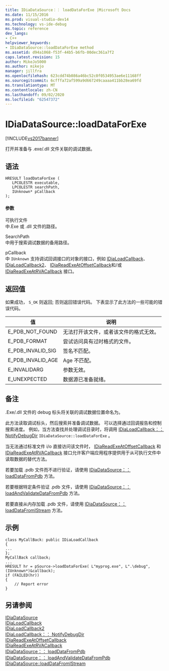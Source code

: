 ```yaml
---
title: IDiaDataSource：： loadDataForExe |Microsoft Docs
ms.date: 11/15/2016
ms.prod: visual-studio-dev14
ms.technology: vs-ide-debug
ms.topic: reference
dev_langs:
- C++
helpviewer_keywords:
- IDiaDataSource::loadDataForExe method
ms.assetid: d94a1068-f53f-44b5-b6fb-00dec361a7f2
caps.latest.revision: 15
author: MikeJo5000
ms.author: mikejo
manager: jillfra
ms.openlocfilehash: 623cdd74b086a46bc52c0f0534953ae6e11168ff
ms.sourcegitcommit: 6cfffa72af599a9d667249caaaa411bb28ea69fd
ms.translationtype: MT
ms.contentlocale: zh-CN
ms.lasthandoff: 09/02/2020
ms.locfileid: "62547372"
---
```

# <a name="idiadatasourceloaddataforexe"></a>IDiaDataSource::loadDataForExe
[!INCLUDE[vs2017banner](../../includes/vs2017banner.md)]

打开并准备与 .exe/.dll 文件关联的调试数据。  
  
## <a name="syntax"></a>语法  
  
```cpp#  
HRESULT loadDataForExe (  
   LPCOLESTR executable,  
   LPCOLESTR searchPath,  
   IUnknown* pCallback  
);  
```  
  
#### <a name="parameters"></a>参数  
 可执行文件  
 中.Exe 或 .dll 文件的路径。  
  
 SearchPath  
 中用于搜索调试数据的备用路径。  
  
 pCallback  
 中 `IUnknown` 支持调试回调接口的对象的接口，例如 [IDiaLoadCallback](../../debugger/debug-interface-access/idialoadcallback.md)、 [IDiaLoadCallback2](../../debugger/debug-interface-access/idialoadcallback2.md)、 [IDiaReadExeAtOffsetCallback](../../debugger/debug-interface-access/idiareadexeatoffsetcallback.md)和/或 [IDiaReadExeAtRVACallback](../../debugger/debug-interface-access/idiareadexeatrvacallback.md) 接口。  
  
## <a name="return-value"></a>返回值  
 如果成功， `S_OK` 则返回; 否则返回错误代码。 下表显示了此方法的一些可能的错误代码。  
  
|值|说明|  
|-----------|-----------------|  
|E_PDB_NOT_FOUND|无法打开该文件，或者该文件的格式无效。|  
|E_PDB_FORMAT|尝试访问具有过时格式的文件。|  
|E_PDB_INVALID_SIG|签名不匹配。|  
|E_PDB_INVALID_AGE|Age 不匹配。|  
|E_INVALIDARG|参数无效。|  
|E_UNEXPECTED|数据源已准备就绪。|  
  
## <a name="remarks"></a>备注  
 .Exe/.dll 文件的 debug 标头将关联的调试数据位置命名为。  
  
 此方法读取调试标头，然后搜索并准备调试数据。 可以选择通过回调报告和控制搜索进度。 例如，当方法查找并处理调试目录时，将调用 [IDiaLoadCallback：： NotifyDebugDir](../../debugger/debug-interface-access/idialoadcallback-notifydebugdir.md) `IDiaDataSource::loadDataForExe` 。  
  
 当无法通过标准文件 i/o 直接访问该文件时， [IDiaReadExeAtOffsetCallback](../../debugger/debug-interface-access/idiareadexeatoffsetcallback.md) 和 [IDiaReadExeAtRVACallback](../../debugger/debug-interface-access/idiareadexeatrvacallback.md) 接口允许客户端应用程序提供用于从可执行文件中读取数据的替代方法。  
  
 若要加载 .pdb 文件而不进行验证，请使用 [IDiaDataSource：： loadDataFromPdb](../../debugger/debug-interface-access/idiadatasource-loaddatafrompdb.md) 方法。  
  
 若要根据特定条件验证 .pdb 文件，请使用 [IDiaDataSource：： loadAndValidateDataFromPdb](../../debugger/debug-interface-access/idiadatasource-loadandvalidatedatafrompdb.md) 方法。  
  
 若要直接从内存加载 .pdb 文件，请使用 [IDiaDataSource：： loadDataFromIStream](../../debugger/debug-interface-access/idiadatasource-loaddatafromistream.md) 方法。  
  
## <a name="example"></a>示例  
  
```cpp#  
class MyCallBack: public IDiaLoadCallback  
{  
...  
};  
MyCallBack callback;  
...  
HRESULT hr = pSource->loadDataForExe( L"myprog.exe", L".\debug", (IUnknown*)&callback);  
if (FAILED(hr))  
{  
    // Report error  
}  
```  
  
## <a name="see-also"></a>另请参阅  
 [IDiaDataSource](../../debugger/debug-interface-access/idiadatasource.md)   
 [IDiaLoadCallback](../../debugger/debug-interface-access/idialoadcallback.md)   
 [IDiaLoadCallback2](../../debugger/debug-interface-access/idialoadcallback2.md)   
 [IDiaLoadCallback：： NotifyDebugDir](../../debugger/debug-interface-access/idialoadcallback-notifydebugdir.md)   
 [IDiaReadExeAtOffsetCallback](../../debugger/debug-interface-access/idiareadexeatoffsetcallback.md)   
 [IDiaReadExeAtRVACallback](../../debugger/debug-interface-access/idiareadexeatrvacallback.md)   
 [IDiaDataSource：： loadDataFromPdb](../../debugger/debug-interface-access/idiadatasource-loaddatafrompdb.md)   
 [IDiaDataSource：： loadAndValidateDataFromPdb](../../debugger/debug-interface-access/idiadatasource-loadandvalidatedatafrompdb.md)   
 [IDiaDataSource::loadDataFromIStream](../../debugger/debug-interface-access/idiadatasource-loaddatafromistream.md)
